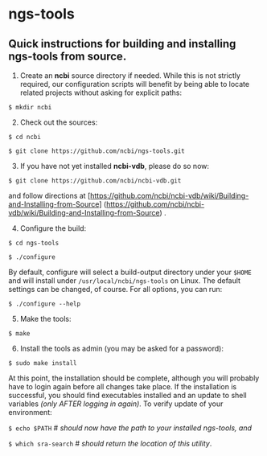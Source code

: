 ngs-tools
===

## Quick instructions for building and installing **ngs-tools** from source.

1. Create an **ncbi** source directory if needed.
While this is not strictly required, our configuration scripts will benefit by
being able to locate related projects without asking for explicit paths:

`$ mkdir ncbi`

2. Check out the sources:

`$ cd ncbi`

`$ git clone https://github.com/ncbi/ngs-tools.git`

3. If you have not yet installed **ncbi-vdb**, please do so now:

`$ git clone https://github.com/ncbi/ncbi-vdb.git`

and follow directions at
[https://github.com/ncbi/ncbi-vdb/wiki/Building-and-Installing-from-Source]
(https://github.com/ncbi/ncbi-vdb/wiki/Building-and-Installing-from-Source)
.

4. Configure the build:

`$ cd ngs-tools`

`$ ./configure`

By default, configure will select a build-output directory under your `$HOME`
and will install under `/usr/local/ncbi/ngs-tools` on Linux.
The default settings can be changed, of course. For all options, you can run:

`$ ./configure --help`

5. Make the tools:

`$ make`

6. Install the tools as admin (you may be asked for a password):

`$ sudo make install`

At this point, the installation should be complete,
although you will probably have to login again before all changes take place.
If the installation is successful,
you should find executables installed and an update to shell variables
_(only AFTER logging in again)_. To verify update of your environment:

`$ echo $PATH`  # _should now have the path to your installed ngs-tools, and_

`$ which sra-search`  # _should return the location of this utility_.
